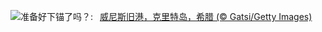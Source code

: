 ![](https://www.bing.com/th?id=OHR.CreteHarbor_ZH-CN0937533372_UHD.jpg&w=1000)准备好下锚了吗？:&nbsp;&ensp;[威尼斯旧港，克里特岛，希腊 (© Gatsi/Getty Images)](https://www.bing.com/th?id=OHR.CreteHarbor_ZH-CN0937533372_UHD.jpg)
<br><br/>
